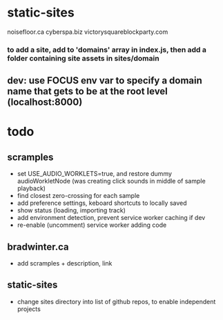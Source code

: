 # static-sites

noisefloor.ca
cyberspa.biz
victorysquareblockparty.com

### to add a site, add to 'domains' array in index.js, then add a folder containing site assets in sites/domain


## dev: use FOCUS env var to specify a domain name that gets to be at the root level (localhost:8000)


# todo

## scramples

- set USE_AUDIO_WORKLETS=true, and restore dummy audioWorkletNode (was creating click sounds in middle of sample playback)
- find closest zero-crossing for each sample
- add preference settings, keboard shortcuts to locally saved
- show status (loading, importing track)
- add environment detection, prevent service worker caching if dev
- re-enable (uncomment) service worker adding code

## bradwinter.ca

- add scramples + description, link

## static-sites

- change sites directory into list of github repos, to enable independent projects